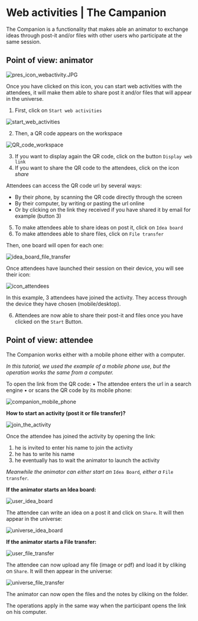 # Web activities | The Campanion

The Companion is a functionality that makes able an animator to exchange ideas through post-it and/or files with other users who participate at the same session.

## Point of view: animator ##

![pres_icon_webactivity.JPG](../img/pres_icon_webactivity.JPG)

Once you have clicked on this icon, you can start web activities with the attendees, it will make them able to share post it and/or files that will appear in the universe.

1. First, click on `Start web activities` 

![start_web_activities](../img/start_web_activities.jpg)

2. Then, a QR code appears on the workspace

![QR_code_workspace](../img/QR_code_workspace2.jpg)

3.	If you want to display again the QR code, click on the button `Display web link`
4.	If you want to share the QR code to the attendees, click on the icon *share*

Attendees can access the QR code url by several ways:

-	By their phone, by scanning the QR code directly through the screen
-	By their computer, by writing or pasting the url online
-	Or by clicking on the link they received if you have shared it by email for example (button 3)

5.	To make attendees able to share ideas on post it, click on `Idea board`
6.	To make attendees able to share files, click on `File transfer`

Then, one board will open for each one:

![idea_board_file_transfer](../img/idea_board_file_transfer.jpg)

Once attendees have launched their session on their device, you will see their icon: 

![icon_attendees](../img/icon_attendees2.jpg)

In this example, 3 attendees have joined the activity. They access through the device they have chosen (mobile/desktop).

6.	Attendees are now able to share their post-it and files once you have clicked on the `Start` Button. 

## Point of view: attendee ##

The Companion works either with a mobile phone either with a computer.

*In this tutorial, we used the example of a mobile phone use, but the operation works the same from a computer.*

To open the link from the QR code:
•	The attendee enters the url in a search engine
•	or scans the QR code by its mobile phone:

![companion_mobile_phone](../img/companion_mobile_phone.jpg)

**How to start an activity (post it or file transfer)?**

![join_the_activity](../img/join_the_activity.jpg)

Once the attendee has joined the activity by opening the link:
1.	he is invited to enter his name to join the activity
2.	he has to write his name
3.	he eventually has to wait the animator to launch the activity 

*Meanwhile the animator can either start an* `Idea Board`*, either a* `File transfer`*.*

**If the animator starts an Idea board:**

![user_idea_board](../img/user_idea_board.jpg)

The attendee can write an idea on a post it and click on `Share`. It will then appear in the universe:

![universe_idea_board](../img/universe_idea_board.jpg)

**If the animator starts a File transfer:**

![user_file_transfer](../img/user_file_transfer.jpg)

The attendee can now upload any file (image or pdf) and load it by cliking on `Share`. It will then appear in the universe:

![universe_file_transfer](../img/universe_file_transfer.jpg)


The animator can now open the files and the notes by cliking on the folder.

The operations apply in the same way when the participant opens the link on his computer.

